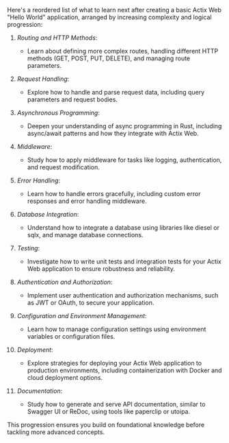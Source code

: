 Here's a reordered list of what to learn next after creating a basic Actix Web "Hello World" application, arranged by increasing complexity and logical progression:

1. *Routing and HTTP Methods*:
   - Learn about defining more complex routes, handling different HTTP methods (GET, POST, PUT, DELETE), and managing route parameters.

2. *Request Handling*:
   - Explore how to handle and parse request data, including query parameters and request bodies.

3. *Asynchronous Programming*:
   - Deepen your understanding of async programming in Rust, including async/await patterns and how they integrate with Actix Web.

4. *Middleware*:
   - Study how to apply middleware for tasks like logging, authentication, and request modification.

5. *Error Handling*:
   - Learn how to handle errors gracefully, including custom error responses and error handling middleware.

6. *Database Integration*:
   - Understand how to integrate a database using libraries like diesel or sqlx, and manage database connections.

7. *Testing*:
   - Investigate how to write unit tests and integration tests for your Actix Web application to ensure robustness and reliability.

8. *Authentication and Authorization*:
   - Implement user authentication and authorization mechanisms, such as JWT or OAuth, to secure your application.

9. *Configuration and Environment Management*:
   - Learn how to manage configuration settings using environment variables or configuration files.

10. *Deployment*:
    - Explore strategies for deploying your Actix Web application to production environments, including containerization with Docker and cloud deployment options.

11. *Documentation*:
    - Study how to generate and serve API documentation, similar to Swagger UI or ReDoc, using tools like paperclip or utoipa.

This progression ensures you build on foundational knowledge before tackling more advanced concepts.
